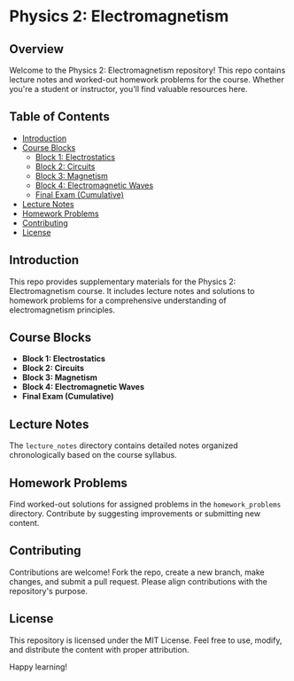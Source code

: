 # Physics 2: Electromagnetism

## Overview

Welcome to the Physics 2: Electromagnetism repository! This repo contains lecture notes and worked-out homework problems for the course. Whether you're a student or instructor, you'll find valuable resources here.

## Table of Contents

- [Introduction](#introduction)
- [Course Blocks](#course-blocks)
  - [Block 1: Electrostatics](#block-1-electrostatics)
  - [Block 2: Circuits](#block-2-circuits)
  - [Block 3: Magnetism](#block-3-magnetism)
  - [Block 4: Electromagnetic Waves](#block-4-electromagnetic-waves)
  - [Final Exam (Cumulative)](#final-exam-cumulative)
- [Lecture Notes](#lecture-notes)
- [Homework Problems](#homework-problems)
- [Contributing](#contributing)
- [License](#license)

## Introduction

This repo provides supplementary materials for the Physics 2: Electromagnetism course. It includes lecture notes and solutions to homework problems for a comprehensive understanding of electromagnetism principles.

## Course Blocks

- **Block 1: Electrostatics**
- **Block 2: Circuits**
- **Block 3: Magnetism**
- **Block 4: Electromagnetic Waves**
- **Final Exam (Cumulative)**

## Lecture Notes

The `lecture_notes` directory contains detailed notes organized chronologically based on the course syllabus.

## Homework Problems

Find worked-out solutions for assigned problems in the `homework_problems` directory. Contribute by suggesting improvements or submitting new content.

## Contributing

Contributions are welcome! Fork the repo, create a new branch, make changes, and submit a pull request. Please align contributions with the repository's purpose.

## License

This repository is licensed under the MIT License. Feel free to use, modify, and distribute the content with proper attribution.



Happy learning!
